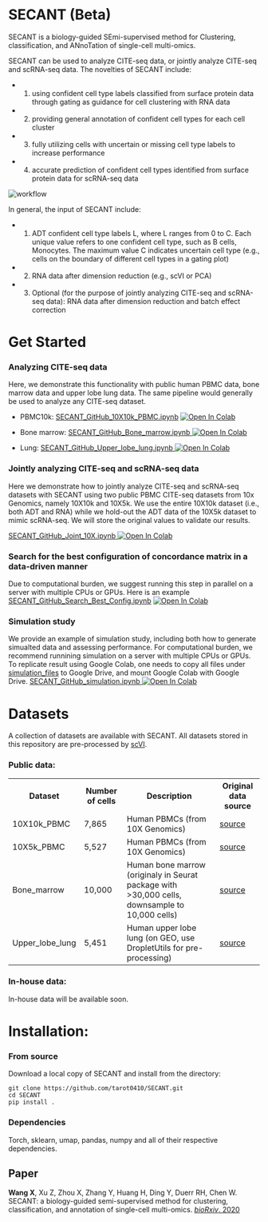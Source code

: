 # SECANT (Beta)

SECANT is a biology-guided SEmi-supervised method for Clustering, classification, and ANnoTation of single-cell multi-omics. 

SECANT can be used to analyze CITE-seq data, or jointly analyze CITE-seq and scRNA-seq data. The novelties of SECANT include: 
- 1) using confident cell type labels classified from surface protein data through gating as guidance for cell clustering with RNA data
- 2) providing general annotation of confident cell types for each cell cluster 
- 3) fully utilizing cells with uncertain or missing cell type labels to increase performance
- 4) accurate prediction of confident cell types identified from surface protein data for scRNA-seq data

![workflow](https://user-images.githubusercontent.com/50209236/110571354-757f9280-8125-11eb-9cb8-93c330020c6d.png)

In general, the input of SECANT include:
- 1) ADT confident cell type labels L, where L ranges from 0 to C. Each unique value refers to one confident cell type, such as B cells, Monocytes. The maximum value C indicates uncertain cell type (e.g., cells on the boundary of different cell types in a gating plot)
- 2) RNA data after dimension reduction (e.g., scVI or PCA)
- 3) Optional (for the purpose of jointly analyzing CITE-seq and scRNA-seq data): RNA data after dimension reduction and batch effect correction


# Get Started

### Analyzing CITE-seq data

Here, we demonstrate this functionality with public human PBMC data, bone marrow data and upper lobe lung data. The same pipeline would generally be used to analyze any CITE-seq dataset. 
- PBMC10k: [SECANT_GitHub_10X10k_PBMC.ipynb](https://github.com/tarot0410/SECANT/blob/main/example/SECANT_GitHub_10X10k_PBMC.ipynb)	<a href="https://colab.research.google.com/drive/10FN1b_og_Sb3InUgrtjpwOl7YBLsPk7t?usp=sharing">
  	<img src="https://colab.research.google.com/assets/colab-badge.svg" alt="Open In Colab"/>
	</a>
	
- Bone marrow: [SECANT_GitHub_Bone_marrow.ipynb](https://github.com/tarot0410/SECANT/blob/main/example/SECANT_GitHub_Bone_marrow.ipynb)<a href="https://colab.research.google.com/drive/1azjJhj6DkE0SIJ65sNK8F8MuDxdaw0RD?usp=sharing">
  	<img src="https://colab.research.google.com/assets/colab-badge.svg" alt="Open In Colab"/>
	</a>

- Lung: [SECANT_GitHub_Upper_lobe_lung.ipynb](https://github.com/tarot0410/SECANT/blob/main/example/SECANT_GitHub_Upper_lobe_lung.ipynb)<a href="https://colab.research.google.com/drive/1wHucmHyWqgGzH22aGPA2-S1ElfVrMOlD?usp=sharing">
  	<img src="https://colab.research.google.com/assets/colab-badge.svg" alt="Open In Colab"/>
	</a>

### Jointly analyzing CITE-seq and scRNA-seq data
Here we demonstrate how to jointly analyze CITE-seq and scRNA-seq datasets with SECANT using two public PBMC CITE-seq datasets from 10x Genomics, namely 10X10k and 10X5k. We use the entire 10X10k dataset (i.e., both ADT and RNA) while we hold-out the ADT data of the 10X5k dataset to mimic scRNA-seq. We will store the original values to validate our results.

[SECANT_GitHub_Joint_10X.ipynb](https://github.com/tarot0410/SECANT/blob/main/example/SECANT_GitHub_Joint_10X.ipynb)<a href="https://colab.research.google.com/drive/1J8pZUVEApu7shqzFPweCchCvZt8tHR52?usp=sharing">
  	<img src="https://colab.research.google.com/assets/colab-badge.svg" alt="Open In Colab"/>
	</a>

### Search for the best configuration of concordance matrix in a data-driven manner
Due to computational burden, we suggest running this step in parallel on a server with multiple CPUs or GPUs. Here is an example [SECANT_GitHub_Search_Best_Config.ipynb](https://github.com/tarot0410/SECANT/blob/main/example/SECANT_GitHub_Search_Best_Config.ipynb) <a href="https://colab.research.google.com/drive/1NpVeDP6GP7HYCleLPTnsE-4Qi4QVFfVh?usp=sharing">
  	<img src="https://colab.research.google.com/assets/colab-badge.svg" alt="Open In Colab"/>
	</a>

### Simulation study
We provide an example of simulation study, including both how to generate simualted data and assessing performance. For computational burden, we recommend runnining simulation on a server with multiple CPUs or GPUs. To replicate result using Google Colab, one needs to copy all files under [simulation_files](https://github.com/tarot0410/SECANT/tree/main/simulation_files) to Google Drive, and mount Google Colab with Google Drive.
[SECANT_GitHub_simulation.ipynb](https://github.com/tarot0410/SECANT/blob/main/example/SECANT_GitHub_simulation.ipynb)<a href="https://colab.research.google.com/drive/1elVhNgFm5WCy_2cYs1mIpXxRvEgr0S9t?usp=sharing">
  	<img src="https://colab.research.google.com/assets/colab-badge.svg" alt="Open In Colab"/>
	</a>

# Datasets

A collection of datasets are available with SECANT. All datasets stored in this repository are pre-processed by [scVI](https://docs.scvi-tools.org/en/stable/index.html). 

### Public data:
<table>
    <tr>
        <th>Dataset</th>
        <th>Number of cells</th>
        <th>Description</th>
        <th>Original data source</th>
    </tr>
    <tr>
        <td>10X10k_PBMC</td>
        <td>7,865</td>
        <td>
        Human PBMCs (from 10X Genomics) 
        </td>
        <td><a href="https://support.10xgenomics.com/single-cell-gene-expression/datasets/3.0.0/pbmc_10k_protein_v3">source</a>
    </tr>
    <tr>
        <td>10X5k_PBMC</td>
        <td>5,527</td>
        <td>
        Human PBMCs (from 10X Genomics)
        </td>
        <td><a href="https://support.10xgenomics.com/single-cell-gene-expression/datasets/3.0.2/5k_pbmc_v3_nextgem">source</a>
    </tr>
    <tr>
        <td>Bone_marrow</td>
        <td>10,000</td>
        <td>
        Human bone marrow (originaly in Seurat package with >30,000 cells, downsample to 10,000 cells)
        </td>
        <td><a href="https://satijalab.org/seurat/articles/weighted_nearest_neighbor_analysis.html">source</a>
    </tr>
    <tr>
        <td>Upper_lobe_lung</td>
        <td>5,451</td>
        <td>
        Human upper lobe lung (on GEO, use DropletUtils for pre-processing)
        </td>
        <td><a href="https://www.ncbi.nlm.nih.gov/geo/query/acc.cgi?acc=GSM3909673">source</a>
    </tr>
</table>

### In-house data:
In-house data will be available soon.


# Installation:

### From source

Download a local copy of SECANT and install from the directory:

	git clone https://github.com/tarot0410/SECANT.git
	cd SECANT
	pip install .

### Dependencies

Torch, sklearn, umap, pandas, numpy and all of their respective dependencies. 

## Paper
**Wang X**, Xu Z, Zhou X, Zhang Y, Huang H, Ding Y, Duerr RH, Chen W. SECANT: a biology-guided semi-supervised method for clustering, classification, and annotation of single-cell multi-omics. [*bioRxiv*. 2020](https://www.biorxiv.org/content/10.1101/2020.11.06.371849v1)
